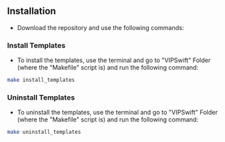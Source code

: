 ## Installation

* Download the repository and use the following commands:

### Install Templates
* To install the templates, use the terminal and go to "VIPSwift" Folder (where the "Makefile" script is) and run the following command:
```bash
make install_templates
```

### Uninstall Templates
* To uninstall the templates, use the terminal and go to "VIPSwift" Folder (where the "Makefile" script is) and run the following command:
```bash
make uninstall_templates
```

